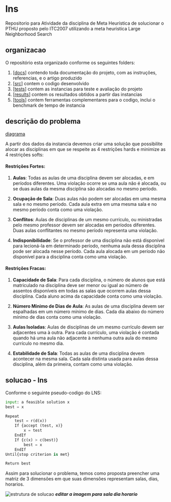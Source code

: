 # lns
Repositorio para Atividade da disciplina de Meta Heurística de solucionar o PTHU proposto pelo ITC2007 utilizando a meta heuristica Large Neighborhood Search

## organizacao

O repositório esta organizado conforme os seguintes folders:

1. [[docs](docs)] contendo toda documentação do projeto, com as instruções, referencias, e o artigo produzido 
2. [[src](src)] contem o codigo desenvolvido
3. [[tests](tests)] contem as instancias para teste e avaliação do projeto
4. [[results](results)] contem os resultados obtidos a partir das instancias
5. [[tools](tools)] contem ferramentas complementares para o codigo, inclui o benchmark de tempo de instancia

## descrição do problema

[diagrama](https://online.visual-paradigm.com/app/diagrams/#diagram:workspace=ljaflphy&proj=0&id=2&type=ClassDiagram&width=11&height=8.5&unit=inch?themeSketch=1)

A partir dos dados da instancia devemos criar uma solução que possibilite alocar as disciplinas em que se respeite as 4 restrições hards e minimize as 4 restrições softs:

#### Restrições Fortes:

1. **Aulas**: Todas as aulas de uma disciplina devem ser alocadas, e em períodos diferentes. Uma violação ocorre se uma aula não é alocada, ou se duas aulas da mesma disciplina são alocadas no mesmo período.

2. **Ocupação de Sala**: Duas aulas não podem ser alocadas em uma mesma sala e no mesmo período. Cada aula extra em uma mesma sala e no mesmo período conta como uma violação.

3. **Conflitos**: Aulas de disciplinas de um mesmo currículo, ou ministradas pelo mesmo professor devem ser alocadas em períodos diferentes. Duas aulas conflitantes no mesmo período representa uma violação.

4. **Indisponibilidade**: Se o professor de uma disciplina não está disponível para lecioná-la em determinado período, nenhuma aula dessa disciplina pode ser alocada nesse período. Cada aula alocada em um período não disponível para a disciplina conta como uma violação.

#### Restrições Fracas:
1. **Capacidade de Sala**: Para cada disciplina, o número de alunos que está matriculado na disciplina deve ser menor ou igual ao número de assentos disponíveis em todas as salas que ocorrem aulas dessa disciplina. Cada aluno acima da capacidade conta como uma violação.

2. **Número Mínimo de Dias de Aula**: As aulas de uma disciplina devem ser espalhadas em um número mínimo de dias. Cada dia abaixo do número mínimo de dias conta como uma violação.

3. **Aulas Isoladas**: Aulas de disciplinas de um mesmo currículo devem ser adjacentes uma à outra. Para cada currículo, uma violação é contada quando há uma aula não adjacente à nenhuma outra aula do mesmo currículo no mesmo dia.

4. **Estabilidade de Sala**: Todas as aulas de uma disciplina devem acontecer na mesma sala. Cada sala distinta usada para aulas dessa disciplina, além da primeira, contam como uma violação.

## solucao - lns

Conforme o seguinte pseudo-codigo do LNS:

```Python
input: a feasible solution x 
best = x 

Repeat
    test = r(d(x))
    If {accept (test, x)} 
        x = test
    EndIf
    If {c(x) > c(best)}
        best = x
    EndIf
Until{stop criterion is met}

Return best
```


Assim para solucionar o problema, temos como proposta preencher uma matriz de 3 dimensões em que suas dimensões representam salas, dias, horarios.

![estrutura de solucao](https://4.bp.blogspot.com/_AojK1cTeQfU/S0eSeQzFZ0I/AAAAAAAAAJM/SvhcMnw8Gzs/s320/matriz_3d.JPG)
***editar a imagem para sala dia horario***

